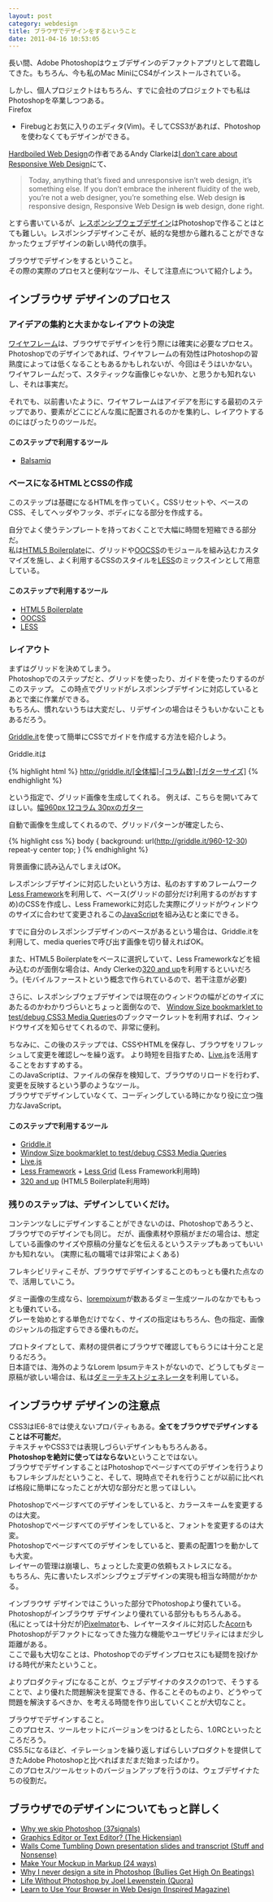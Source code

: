 ```yaml
---
layout: post
category: webdesign
title: ブラウザでデザインをするということ
date: 2011-04-16 10:53:05
---
```


長い間、Adobe
Photoshopはウェブデザインのデファクトアプリとして君臨してきた。もちろん、今も私のMac
MiniにCS4がインストールされている。

しかし、個人プロジェクトはもちろん、すでに会社のプロジェクトでも私はPhotoshopを卒業しつつある。  
Firefox
+ Firebugとお気に入りのエディタ(Vim)。そしてCSS3があれば、Photoshopを使わなくてもデザインができる。

[Hardboiled Web Design](http://www.amazon.com/gp/product/1907828001/ref=as_li_ss_tl?ie=UTF8&tag=studiomohawk-20&linkCode=as2&camp=1789&creative=390957&creativeASIN=1907828001)の作者であるAndy Clarkeは[I don’t care about Responsive Web Design](http://stuffandnonsense.co.uk/blog/about/i_dont_care_about_responsive_web_design/)にて、

> Today, anything that’s fixed and unresponsive isn’t web design, it’s something else. If you don’t embrace the inherent fluidity of the web, you’re not a web designer, you’re something else.
> Web design **is** responsive design, Responsive Web Design **is** web design, done right.

とすら書いているが、[レスポンシブウェブデザイン](http://css.studiomohawk.com/css/2011/01/24/about-responsive-web-design/)はPhotoshopで作ることはとても難しい。レスポンシブデザインこそが、紙的な発想から離れることができなかったウェブデザインの新しい時代の旗手。

ブラウザでデザインをするということ。  
その際の実際のプロセスと便利なツール、そして注意点について紹介しよう。

## インブラウザ デザインのプロセス

### アイデアの集約と大まかなレイアウトの決定

[ワイヤフレーム](http://css.studiomohawk.com/webdesign/2011/04/01/wireframe/)は、ブラウザでデザインを行う際には確実に必要なプロセス。  
Photoshopでのデザインであれば、ワイヤフレームの有効性はPhotoshopの習熟度によっては低くなることもあるかもしれないが、今回はそうはいかない。  
ワイヤフレームだって、スタティックな画像じゃないか、と思うかも知れないし、それは事実だ。  

それでも、以前書いたように、ワイヤフレームはアイデアを形にする最初のステップであり、要素がどこにどんな風に配置されるのかを集約し、レイアウトするのにはぴったりのツールだ。

#### このステップで利用するツール

- [Balsamiq](http://balsamiq.com/)

### ベースになるHTMLとCSSの作成

このステップは基礎になるHTMLを作っていく。CSSリセットや、ベースのCSS、そしてヘッダやフッタ、ボディになる部分を作成する。

自分でよく使うテンプレートを持っておくことで大幅に時間を短縮できる部分だ。  
私は[HTML5 Boilerplate](http://css.studiomohawk.com/tool/2011/03/15/html5boilerplate/)に、グリッドや[OOCSS](https://github.com/stubbornella/oocss)のモジュールを組み込むカスタマイズを施し、よく利用するCSSのスタイルを[LESS](http://css.studiomohawk.com/css/2011/04/03/use_less_to_clean_up_your_css/)のミックスインとして用意している。

#### このステップで利用するツール

- [HTML5 Boilerplate](http://html5boilerplate.com/)
- [OOCSS](https://github.com/stubbornella/oocss)
- [LESS](http://lesscss.org/)

### レイアウト

まずはグリッドを決めてしまう。  
Photoshopでのステップだと、グリッドを使ったり、ガイドを使ったりするのがこのステップ。
この時点でグリッドがレスポンシブデザインに対応しているとあとで楽に作業ができる。  
もちろん、慣れないうちは大変だし、リデザインの場合はそうもいかないこともあるだろう。

[Griddle.it](http://griddle.it/)を使って簡単にCSSでガイドを作成する方法を紹介しよう。

Griddle.itは

{% highlight html %}
http://griddle.it/[全体幅]-[コラム数]-[ガターサイズ]
{% endhighlight %}

という指定で、グリッド画像を生成してくれる。
例えば、こちらを開いてみてほしい。[幅960px 12コラム 30pxのガター](http://griddle.it/960-12-30)

自動で画像を生成してくれるので、グリッドパターンが確定したら、

{% highlight css %}
body {
  background: url(http://griddle.it/960-12-30) repeat-y center top;
}
{% endhighlight %}

背景画像に読み込んでしまえばOK。

レスポンシブデザインに対応したいという方は、私のおすすめフレームワーク[Less
Framework](http://lessframework.com/)を利用して、ベース(グリッドの部分だけ利用するのがおすすめ)のCSSを作成し、Less Frameworkに対応した実際にグリッドがウィンドウのサイズに合わせて変更されるこの[JavaScript](http://arnaumarch.com/en/less-grid.html)を組み込むと楽にできる。

すでに自分のレスポンシブデザインのベースがあるという場合は、Griddle.itを利用して、media
queriesで呼び出す画像を切り替えればOK。

また、HTML5 Boilerplateをベースに選択していて、Less
Frameworkなどを組み込むのが面倒な場合は、Andy Clerkeの[320 and up](http://stuffandnonsense.co.uk/projects/320andup/)を利用するといいだろう。(モバイルファーストという概念で作られているので、若干注意が必要)

さらに、レスポンシブウェブデザインでは現在のウィンドウの幅がどのサイズにあたるのかわかりづらいとちょっと面倒なので、
[Window Size bookmarklet to test/debug CSS3 Media Queries](http://www.josscrowcroft.com/2011/code/window-size-bookmarklet/)のブックマークレットを利用すれば、ウィンドウサイズを知らせてくれるので、非常に便利。

ちなみに、この後のステップでは、CSSやHTMLを保存し、ブラウザをリフレッシュして変更を確認し〜を繰り返す。
より時短を目指すため、[Live.js](http://livejs.com/)を活用することをおすすめする。  
このJavaScriptは、ファイルの保存を検知して、ブラウザのリロードを行わず、変更を反映するという夢のようなツール。  
ブラウザでデザインしていなくて、コーディングしている時にかなり役に立つ強力なJavaScript。

#### このステップで利用するツール

- [Griddle.it](http://griddle.it/)
- [Window Size bookmarklet to test/debug CSS3 Media Queries](http://www.josscrowcroft.com/2011/code/window-size-bookmarklet/)
- [Live.js](http://livejs.com/)
- [Less Framework](http://lessframework.com/) + [Less Grid](http://arnaumarch.com/en/less-grid.html) (Less Framework利用時)
- [320 and up](http://stuffandnonsense.co.uk/projects/320andup/) (HTML5
  Boilerplate利用時)

### 残りのステップは、デザインしていくだけ。

コンテンツなしにデザインすることができないのは、Photoshopであろうと、ブラウザでのデザインでも同じ。
だが、画像素材や原稿がまだの場合は、想定している画像のサイズや原稿の分量などを伝えるというステップもあってもいいかも知れない。
(実際に私の職場では非常によくある)

フレキシビリティこそが、ブラウザでデザインすることのもっとも優れた点なので、活用していこう。

ダミー画像の生成なら、[lorempixum](http://lorempixum.com/)が数あるダミー生成ツールのなかでももっとも優れている。  
グレーを始めとする単色だけでなく、サイズの指定はもちろん、色の指定、画像のジャンルの指定すらできる優れものだ。

プロトタイプとして、素材の提供者にブラウザで確認してもらうには十分こと足りるだろう。  
日本語では、海外のようなLorem Ipsumテキストがないので、どうしてもダミー原稿が欲しい場合は、私は[ダミーテキストジェネレータ](http://webtools.dounokouno.com/dummytext/index.html)を利用している。

## インブラウザ デザインの注意点

CSS3はIE6-8では使えないプロパティもある。**全てをブラウザでデザインすることは不可能だ**。  
テキスチャやCSS3では表現しづらいデザインももちろんある。  
**Photoshopを絶対に使ってはならない**ということではない。  
ブラウザでデザインすることはPhotoshopでページすべてのデザインを行うよりもフレキシブルだということ、そして、現時点でそれを行うことが以前に比べれば格段に簡単になったことが大切な部分だと思ってほしい。

Photoshopでページすべてのデザインをしていると、カラースキームを変更するのは大変。  
Photoshopでページすべてのデザインをしていると、フォントを変更するのは大変。  
Photoshopでページすべてのデザインをしていると、要素の配置1つを動かしても大変。  
レイヤーの管理は崩壊し、ちょっとした変更の依頼もストレスになる。  
もちろん、先に書いたレスポンシブウェブデザインの実現も相当な時間がかかる。

インブラウザ デザインではこういった部分でPhotoshopより優れている。  
Photoshopがインブラウザ デザインより優れている部分ももちろんある。  
(私にとっては十分だが)[Pixelmator](http://www.pixelmator.com/)も、レイヤースタイルに対応した[Acorn](http://flyingmeat.com/acorn/)もPhotoshopがデファクトになってきた強力な機能やユーザビリティにはまだ少し距離がある。  
ここで最も大切なことは、Photoshopでのデザインプロセスにも疑問を投げかける時代が来たということ。

よりプロダクティブになることが、ウェブデザイナのタスクの1つで、そうすることで、より優れた問題解決を提案できる、作ることそのものより、どうやって問題を解決するべきか、を考える時間を作り出していくことが大切なこと。

ブラウザでデザインすること。  
このプロセス、ツールセットにバージョンをつけるとしたら、1.0RCといったところだろう。  
CS5.5になるほど、イテレーションを繰り返しすばらしいプロダクトを提供してきたAdobe
Photoshopと比べればまだまだ始まったばかり。  
このプロセス/ツールセットのバージョンアップを行うのは、ウェブデザイナたちの役割だ。

## ブラウザでのデザインについてもっと詳しく

- [Why we skip Photoshop (37signals)](http://37signals.com/svn/posts/1061-why-we-skip-photoshop)
- [Graphics Editor or Text Editor? (The Hickensian)](http://www.hicksdesign.co.uk/journal/graphics-editor-or-text-editor)
- [Walls Come Tumbling Down presentation slides and transcript (Stuff and Nonsense)](http://www.stuffandnonsense.co.uk/blog/about/walls_come_tumbling_down_presentation_slides_and_transcript/)
- [Make Your Mockup in Markup (24 ways)](http://24ways.org/2009/make-your-mockup-in-markup)
- [Why I never design a site in Photoshop (Bullies Get High On Beatings)](http://christeso.com/why-i-never-design-a-site-in-photoshop)
- [Life Without Photoshop by Joel Lewenstein (Quora)](http://www.quora.com/Joel-Lewenstein/Life-Without-Photoshop)
- [Learn to Use Your Browser in Web Design (Inspired Magazine)](http://www.inspiredm.com/learn-to-use-your-browser-in-web-design/)
